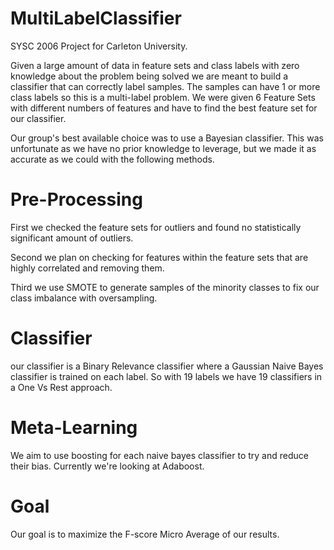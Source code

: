 # MultiLabelClassifier

SYSC 2006 Project for Carleton University.

Given a large amount of data in feature sets and class labels with zero knowledge about the problem being solved we are meant to build a classifier that can correctly label samples. The samples can have 1 or more class labels so this is a multi-label problem.
We were given 6 Feature Sets with different numbers of features and have to find the best feature set for our classifier.

Our group's best available choice was to use a Bayesian classifier. This was unfortunate as we have no prior knowledge to leverage, but we made it as accurate as we could with the following methods.

# Pre-Processing

First we checked the feature sets for outliers and found no statistically significant amount of outliers.

Second we plan on checking for features within the feature sets that are highly correlated and removing them.

Third we use SMOTE to generate samples of the minority classes to fix our class imbalance with oversampling.

# Classifier

our classifier is a Binary Relevance classifier where a Gaussian Naive Bayes classifier is trained on each label. So with 19 labels we have 19 classifiers in a One Vs Rest approach.

# Meta-Learning

We aim to use boosting for each naive bayes classifier to try and reduce their bias. Currently we're looking at Adaboost.

# Goal

Our goal is to maximize the F-score Micro Average of our results.
